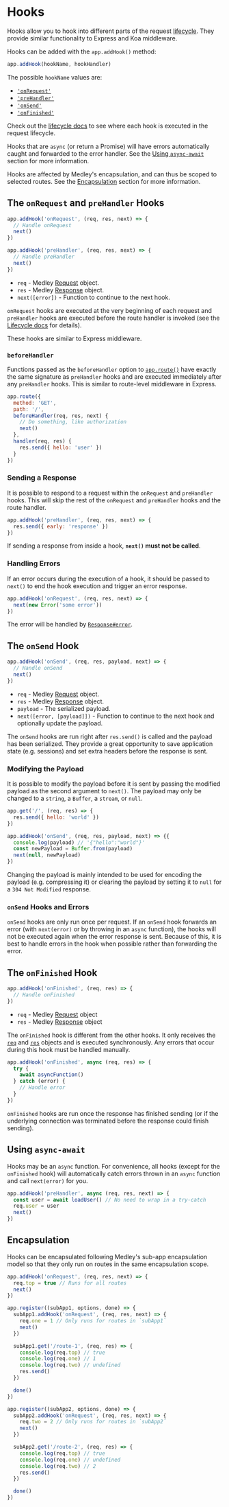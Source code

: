 # Hooks

Hooks allow you to hook into different parts of the request [lifecycle](Lifecycle.md).
They provide similar functionality to Express and Koa middleware.

Hooks can be added with the `app.addHook()` method:

```js
app.addHook(hookName, hookHandler)
```

The possible `hookName` values are:

+ [`'onRequest'`](#onRequest-preHandler-hooks)
+ [`'preHandler'`](#onRequest-preHandler-hooks)
+ [`'onSend'`](#onSend-hook)
+ [`'onFinished'`](#onFinished-hook)

Check out the [lifecycle docs](Lifecycle.md) to see where each hook is executed in the request lifecycle.

Hooks that are `async` (or return a Promise) will have errors automatically caught and forwarded
to the error handler. See the [Using `async-await`](#async-await) section for more information.

Hooks are affected by Medley's encapsulation, and can thus be scoped to selected routes.
See the [Encapsulation](#encapsulation) section for more information.

<a id="onRequest-preHandler-hooks"></a> 
## The `onRequest` and `preHandler` Hooks

```js
app.addHook('onRequest', (req, res, next) => {
  // Handle onRequest
  next()
})

app.addHook('preHandler', (req, res, next) => {
  // Handle preHandler
  next()
})
```

+ `req` - Medley [Request](Request.md) object.
+ `res` - Medley [Response](Response.md) object.
+ `next([error])` - Function to continue to the next hook.

`onRequest` hooks are executed at the very beginning of each request and `preHandler` hooks are
executed before the route handler is invoked (see the [Lifecycle docs](Lifecycle.md) for details).

These hooks are similar to Express middleware.

### `beforeHandler`

Functions passed as the `beforeHandler` option to [`app.route()`](Routes.md#route-method)
have exactly the same signature as `preHandler` hooks and are executed immediately after
any `preHandler` hooks. This is similar to route-level middleware in Express.

```js
app.route({
  method: 'GET',
  path: '/',
  beforeHandler(req, res, next) {
    // Do something, like authorization
    next()
  },
  handler(req, res) {
    res.send({ hello: 'user' })
  }
})
```

### Sending a Response

It is possible to respond to a request within the `onRequest` and `preHandler` hooks. This will skip the rest of the `onRequest` and `preHandler` hooks and the route handler.

```js
app.addHook('preHandler', (req, res, next) => {
  res.send({ early: 'response' })
})
```

If sending a response from inside a hook, **`next()` must not be called**.

### Handling Errors

If an error occurs during the execution of a hook, it should be passed to `next()` to end
the hook execution and trigger an error response.

```js
app.addHook('onRequest', (req, res, next) => {
  next(new Error('some error'))
})
```

The error will be handled by [`Response#error`](Response.md#error).

<a id="onSend-hook"></a> 
## The `onSend` Hook

```js
app.addHook('onSend', (req, res, payload, next) => {
  // Handle onSend
  next()
})
```

+ `req` - Medley [Request](Request.md) object.
+ `res` - Medley [Response](Response.md) object.
+ `payload` - The serialized payload.
+ `next([error, [payload]])` - Function to continue to the next hook and optionally update the payload.

The `onSend` hooks are run right after `res.send()` is called and the payload
has been serialized. They provide a great opportunity to save application state
(e.g. sessions) and set extra headers before the response is sent.

### Modifying the Payload

It is possible to modify the payload before it is sent by passing the modified
payload as the second argument to `next()`. The payload may only be changed
to a `string`, a `Buffer`, a `stream`, or `null`.

```js
app.get('/', (req, res) => {
  res.send({ hello: 'world' })  
})

app.addHook('onSend', (req, res, payload, next) => {{
  console.log(payload) // '{"hello":"world"}'
  const newPayload = Buffer.from(payload)
  next(null, newPayload)
})
```

Changing the payload is mainly intended to be used for encoding the payload
(e.g. compressing it) or clearing the payload by setting it to `null` for a
`304 Not Modified` response.

### `onSend` Hooks and Errors

`onSend` hooks are only run once per request. If an `onSend` hook forwards an error
(with `next(error)` or by throwing in an `async` function), the hooks will not be
executed again when the error response is sent. Because of this, it is best to
handle errors in the hook when possible rather than forwarding the error.

<a id="onFinished-hook"></a> 
## The `onFinished` Hook

```js
app.addHook('onFinished', (req, res) => {
  // Handle onFinished
})
```

+ `req` - Medley [Request](Request.md) object
+ `res` - Medley [Response](Response.md) object

The `onFinished` hook is different from the other hooks. It only receives the
[`req`](Request.md) and [`res`](Response.md) objects and is executed synchronously.
Any errors that occur during this hook must be handled manually.

```js
app.addHook('onFinished', async (req, res) => {
  try {
    await asyncFunction()
  } catch (error) {
    // Handle error
  }
})
```

`onFinished` hooks are run once the response has finished sending (or if the underlying
connection was terminated before the response could finish sending).

<a id="async-await"></a> 
## Using `async-await`

Hooks may be an `async` function. For convenience, all hooks (except for the `onFinished` hook)
will automatically catch errors thrown in an `async` function and call `next(error)` for you.

```js
app.addHook('preHandler', async (req, res, next) => {
  const user = await loadUser() // No need to wrap in a try-catch
  req.user = user
  next()
})
```

<a id="encapsulation"></a>
## Encapsulation

Hooks can be encapsulated following Medley's sub-app encapsulation model so
that they only run on routes in the same encapsulation scope.

```js
app.addHook('onRequest', (req, res, next) => {
  req.top = true // Runs for all routes
  next()
})

app.register((subApp1, options, done) => {
  subApp1.addHook('onRequest', (req, res, next) => {
    req.one = 1 // Only runs for routes in `subApp1`
    next()
  })

  subApp1.get('/route-1', (req, res) => {
    console.log(req.top) // true
    console.log(req.one) // 1
    console.log(req.two) // undefined
    res.send()
  })

  done()
})

app.register((subApp2, options, done) => {
  subApp2.addHook('onRequest', (req, res, next) => {
    req.two = 2 // Only runs for routes in `subApp2`
    next()
  })

  subApp2.get('/route-2', (req, res) => {
    console.log(req.top) // true
    console.log(req.one) // undefined
    console.log(req.two) // 2
    res.send()
  })

  done()
})
```
